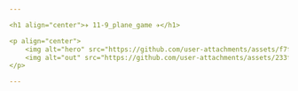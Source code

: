 ```yaml
---

<h1 align="center">✈ 11-9_plane_game ✈</h1>

<p align="center">
    <img alt="hero" src="https://github.com/user-attachments/assets/f7f31de9-f472-4003-95cd-e611f99e2a3e" />
    <img alt="out" src="https://github.com/user-attachments/assets/233f3689-ea9d-423a-b5ea-0c2b31bc5c2f" />
</p>

---
```

